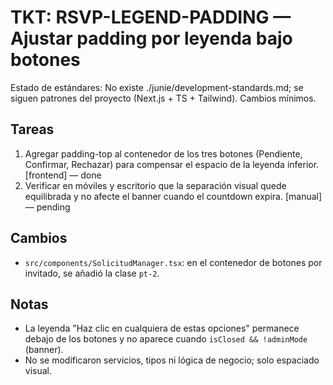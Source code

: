 # TKT: RSVP-LEGEND-PADDING — Ajustar padding por leyenda bajo botones

Estado de estándares: No existe ./junie/development-standards.md; se siguen patrones del proyecto (Next.js + TS + Tailwind). Cambios mínimos.

## Tareas
1. Agregar padding-top al contenedor de los tres botones (Pendiente, Confirmar, Rechazar) para compensar el espacio de la leyenda inferior. [frontend] — done
2. Verificar en móviles y escritorio que la separación visual quede equilibrada y no afecte el banner cuando el countdown expira. [manual] — pending

## Cambios
- `src/components/SolicitudManager.tsx`: en el contenedor de botones por invitado, se añadió la clase `pt-2`.

## Notas
- La leyenda "Haz clic en cualquiera de estas opciones" permanece debajo de los botones y no aparece cuando `isClosed && !adminMode` (banner).
- No se modificaron servicios, tipos ni lógica de negocio; solo espaciado visual.
